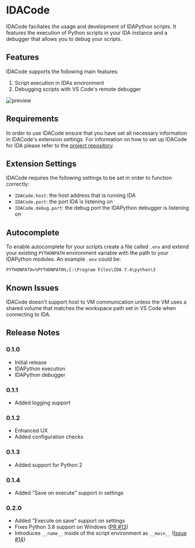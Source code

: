 # IDACode

IDACode faciliates the usage and development of IDAPython scripts. It features the execution of Python scripts in your IDA instance and a debugger that allows you to debug your scripts.

## Features

IDACode supports the following main features:

1. Script execution in IDAs environment
2. Debugging scripts with VS Code's remote debugger

![preview](https://raw.githubusercontent.com/ioncodes/idacode/master/idacode/images/preview.gif)

## Requirements

In order to use IDACode ensure that you have set all necessary information in IDACode's extension settings. For information on how to set up IDACode for IDA please refer to the [project repository](https://github.com/ioncodes/idacode).

## Extension Settings

IDACode requires the following settings to be set in order to function correctly:

* `IDACode.host`: the host address that is running IDA
* `IDACode.port`: the port IDA is listening on
* `IDACode.debug.port`: the debug port the IDAPython debugger is listening on

## Autocomplete

To enable autocomplete for your scripts create a file called `.env` and extend your existing `PYTHONPATH` environment variable with the path to your IDAPython modules. An example `.env` could be:

```
PYTHONPATH=%PYTHONPATH%;C:\Program Files\IDA 7.4\python\3
```

## Known Issues

IDACode doesn't support host to VM communication unless the VM uses a shared volume that matches the workspace path set in VS Code when connecting to IDA.

## Release Notes

### 0.1.0

- Initial release
- IDAPython execution
- IDAPython debugger

### 0.1.1

- Added logging support

### 0.1.2

- Enhanced UX
- Added configuration checks

### 0.1.3

- Added support for Python 2

### 0.1.4

- Added "Save on execute" support in settings

### 0.2.0

- Added "Execute on save" support on settings
- Fixes Python 3.8 support on Windows ([PR #13](https://github.com/ioncodes/idacode/pull/13))
- Introduces `__name__` inside of the script environment as `__main__` ([Issue #14](https://github.com/ioncodes/idacode/issues/14))